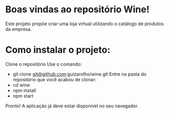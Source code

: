 # Boas vindas ao repositório Wine!
Este projeto propõe criar uma loja virtual utilizando o catálogo de produtos da empresa.

# Como instalar o projeto:
Clone o repositório
Use o comando: 
- git clone git@github.com:guizarolho/wine.git
Entre na pasta do repositório que você acabou de clonar:
- cd wine
- npm install
- npm start

Pronto! A aplicação já deve estar disponível no seu navegador.
